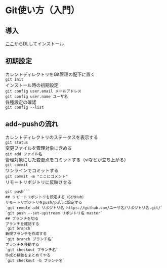 # Git使い方（入門）  
## 導入  
[ここ](https://git-scm.com/)からDLしてインストール  
## 初期設定  
カレントディレクトリをGit管理の配下に置く  
`git init`  
インストール時の初期設定  
`git config user.email メールアドレス`  
`git config user.name ユーザ名`  
各種設定の確認  
`git config --list`  
## add~pushの流れ  
カレントディレクトリのステータスを表示する  
`git status`  
変更ファイルを管理対象に含める  
`git add ファイル名`  
管理対象にした変更点をコミットする（viなどが立ち上がる）  
`git commit`  
ワンラインでコミットする  
`git commit -m "ここにコメント"`  
リモートリポジトリに反映させる  
```git push origin master
git push```  
## リモートリポジトリを設定する（GitHub）  
リモートリポジトリをpush/pullに設定する  
`git remote add リポジトリ名 https://github.com/ユーザ名/リポジトリ名.git/`  
`git push --set-upstream リポジトリ名 master`  
## ブランチを切る  
ブランチを確認する  
`git branch`  
新規ブランチを作成する  
`git branch ブランチ名`  
ブランチを移動する  
`git checkout ブランチ名`  
作成と移動をまとめてやる  
`git checkout -b ブランチ名`  